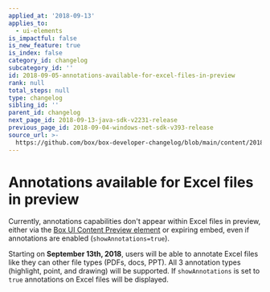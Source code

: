 ```yaml
---
applied_at: '2018-09-13'
applies_to:
  - ui-elements
is_impactful: false
is_new_feature: true
is_index: false
category_id: changelog
subcategory_id: ''
id: 2018-09-05-annotations-available-for-excel-files-in-preview
rank: null
total_steps: null
type: changelog
sibling_id: ''
parent_id: changelog
next_page_id: 2018-09-13-java-sdk-v2231-release
previous_page_id: 2018-09-04-windows-net-sdk-v393-release
source_url: >-
  https://github.com/box/box-developer-changelog/blob/main/content/2018/09-05-annotations-available-for-excel-files-in-preview.md
---
```

# Annotations available for Excel files in preview

Currently, annotations capabilities don't appear within Excel files in preview,
either via the
[Box UI Content Preview element](guide://embed/ui-elements) or
expiring embed, even if annotations are enabled (`showAnnotations=true`).

Starting on **September 13th, 2018**, users will be able to annotate Excel
files like they can other file types (PDFs, docs, PPT). All 3 annotation
types (highlight, point, and drawing) will be supported. If `showAnnotations`
is set to `true` annotations on Excel files will be displayed.
